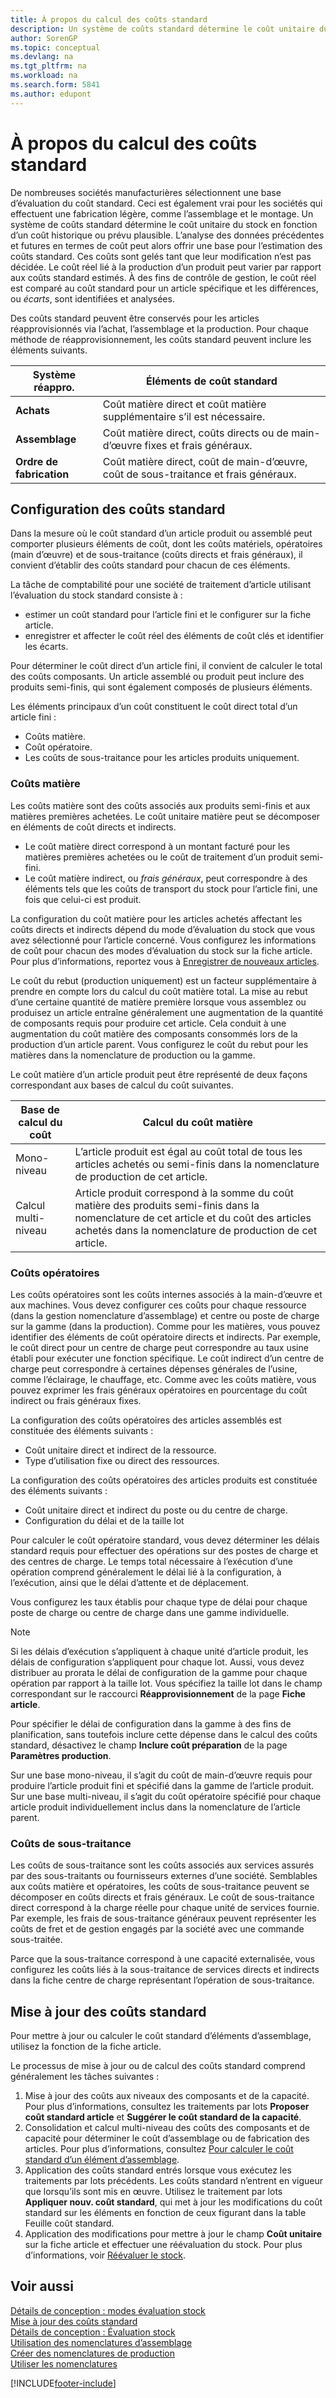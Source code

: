 ```yaml
---
title: À propos du calcul des coûts standard
description: Un système de coûts standard détermine le coût unitaire du stock en fonction d’un coût historique ou prévu plausible.
author: SorenGP
ms.topic: conceptual
ms.devlang: na
ms.tgt_pltfrm: na
ms.workload: na
ms.search.form: 5841
ms.author: edupont
---
```

# À propos du calcul des coûts standard

De nombreuses sociétés manufacturières sélectionnent une base d’évaluation du coût standard. Ceci est également vrai pour les sociétés qui effectuent une fabrication légère, comme l’assemblage et le montage. Un système de coûts standard détermine le coût unitaire du stock en fonction d’un coût historique ou prévu plausible. L’analyse des données précédentes et futures en termes de coût peut alors offrir une base pour l’estimation des coûts standard. Ces coûts sont gelés tant que leur modification n’est pas décidée. Le coût réel lié à la production d’un produit peut varier par rapport aux coûts standard estimés. À des fins de contrôle de gestion, le coût réel est comparé au coût standard pour un article spécifique et les différences, ou *écarts*, sont identifiées et analysées.  

Des coûts standard peuvent être conservés pour les articles réapprovisionnés via l’achat, l’assemblage et la production. Pour chaque méthode de réapprovisionnement, les coûts standard peuvent inclure les éléments suivants.  

|Système réappro.|Éléments de coût standard|  
|--------------------------|----------------------------|  
|**Achats**|Coût matière direct et coût matière supplémentaire s’il est nécessaire.|  
|**Assemblage**|Coût matière direct, coûts directs ou de main-d’œuvre fixes et frais généraux.|  
|**Ordre de fabrication**|Coût matière direct, coût de main-d’œuvre, coût de sous-traitance et frais généraux.|  

## Configuration des coûts standard

Dans la mesure où le coût standard d’un article produit ou assemblé peut comporter plusieurs éléments de coût, dont les coûts matériels, opératoires (main d’œuvre) et de sous-traitance (coûts directs et frais généraux), il convient d’établir des coûts standard pour chacun de ces éléments.  

La tâche de comptabilité pour une société de traitement d’article utilisant l’évaluation du stock standard consiste à :  

- estimer un coût standard pour l’article fini et le configurer sur la fiche article.  
- enregistrer et affecter le coût réel des éléments de coût clés et identifier les écarts.  

Pour déterminer le coût direct d’un article fini, il convient de calculer le total des coûts composants. Un article assemblé ou produit peut inclure des produits semi-finis, qui sont également composés de plusieurs éléments.  

Les éléments principaux d’un coût constituent le coût direct total d’un article fini :  

- Coûts matière.  
- Coût opératoire.  
- Les coûts de sous-traitance pour les articles produits uniquement.  

### Coûts matière

Les coûts matière sont des coûts associés aux produits semi-finis et aux matières premières achetées. Le coût unitaire matière peut se décomposer en éléments de coût directs et indirects.  

- Le coût matière direct correspond à un montant facturé pour les matières premières achetées ou le coût de traitement d’un produit semi-fini.  
- Le coût matière indirect, ou *frais généraux*, peut correspondre à des éléments tels que les coûts de transport du stock pour l’article fini, une fois que celui-ci est produit.  

La configuration du coût matière pour les articles achetés affectant les coûts directs et indirects dépend du mode d’évaluation du stock que vous avez sélectionné pour l’article concerné. Vous configurez les informations de coût pour chacun des modes d’évaluation du stock sur la fiche article. Pour plus d’informations, reportez vous à [Enregistrer de nouveaux articles](inventory-how-register-new-items.md).

Le coût du rebut (production uniquement) est un facteur supplémentaire à prendre en compte lors du calcul du coût matière total. La mise au rebut d’une certaine quantité de matière première lorsque vous assemblez ou produisez un article entraîne généralement une augmentation de la quantité de composants requis pour produire cet article. Cela conduit à une augmentation du coût matière des composants consommés lors de la production d’un article parent. Vous configurez le coût du rebut pour les matières dans la nomenclature de production ou la gamme.  

Le coût matière d’un article produit peut être représenté de deux façons correspondant aux bases de calcul du coût suivantes.  

|Base de calcul du coût|Calcul du coût matière|  
|----------------------------|-------------------------------|  
|Mono-niveau|L’article produit est égal au coût total de tous les articles achetés ou semi-finis dans la nomenclature de production de cet article.|  
|Calcul multi-niveau|Article produit correspond à la somme du coût matière des produits semi-finis dans la nomenclature de cet article et du coût des articles achetés dans la nomenclature de production de cet article.|  

### Coûts opératoires

Les coûts opératoires sont les coûts internes associés à la main-d’œuvre et aux machines. Vous devez configurer ces coûts pour chaque ressource (dans la gestion nomenclature d’assemblage) et centre ou poste de charge sur la gamme (dans la production). Comme pour les matières, vous pouvez identifier des éléments de coût opératoire directs et indirects. Par exemple, le coût direct pour un centre de charge peut correspondre au taux usine établi pour exécuter une fonction spécifique. Le coût indirect d’un centre de charge peut correspondre à certaines dépenses générales de l’usine, comme l’éclairage, le chauffage, etc. Comme avec les coûts matière, vous pouvez exprimer les frais généraux opératoires en pourcentage du coût indirect ou frais généraux fixes.  

La configuration des coûts opératoires des articles assemblés est constituée des éléments suivants :  

- Coût unitaire direct et indirect de la ressource.  
- Type d’utilisation fixe ou direct des ressources.  

La configuration des coûts opératoires des articles produits est constituée des éléments suivants :  

- Coût unitaire direct et indirect du poste ou du centre de charge.  
- Configuration du délai et de la taille lot  

Pour calculer le coût opératoire standard, vous devez déterminer les délais standard requis pour effectuer des opérations sur des postes de charge et des centres de charge. Le temps total nécessaire à l’exécution d’une opération comprend généralement le délai lié à la configuration, à l’exécution, ainsi que le délai d’attente et de déplacement.  

Vous configurez les taux établis pour chaque type de délai pour chaque poste de charge ou centre de charge dans une gamme individuelle.  

> [!NOTE]  
>  Si les délais d’exécution s’appliquent à chaque unité d’article produit, les délais de configuration s’appliquent pour chaque lot. Aussi, vous devez distribuer au prorata le délai de configuration de la gamme pour chaque opération par rapport à la taille lot. Vous spécifiez la taille lot dans le champ correspondant sur le raccourci **Réapprovisionnement** de la page **Fiche article**.  

Pour spécifier le délai de configuration dans la gamme à des fins de planification, sans toutefois inclure cette dépense dans le calcul des coûts standard, désactivez le champ **Inclure coût préparation** de la page **Paramètres production**.  

Sur une base mono-niveau, il s’agit du coût de main-d’œuvre requis pour produire l’article produit fini et spécifié dans la gamme de l’article produit. Sur une base multi-niveau, il s’agit du coût opératoire spécifié pour chaque article produit individuellement inclus dans la nomenclature de l’article parent.  

### Coûts de sous-traitance

Les coûts de sous-traitance sont les coûts associés aux services assurés par des sous-traitants ou fournisseurs externes d’une société. Semblables aux coûts matière et opératoires, les coûts de sous-traitance peuvent se décomposer en coûts directs et frais généraux. Le coût de sous-traitance direct correspond à la charge réelle pour chaque unité de services fournie. Par exemple, les frais de sous-traitance généraux peuvent représenter les coûts de fret et de gestion engagés par la société avec une commande sous-traitée.  

Parce que la sous-traitance correspond à une capacité externalisée, vous configurez les coûts liés à la sous-traitance de services directs et indirects dans la fiche centre de charge représentant l’opération de sous-traitance.  

## Mise à jour des coûts standard

Pour mettre à jour ou calculer le coût standard d’éléments d’assemblage, utilisez la fonction de la fiche article.  

Le processus de mise à jour ou de calcul des coûts standard comprend généralement les tâches suivantes :  

1.  Mise à jour des coûts aux niveaux des composants et de la capacité. Pour plus d’informations, consultez les traitements par lots **Proposer coût standard article** et **Suggérer le coût standard de la capacité**.  
2.  Consolidation et calcul multi-niveau des coûts des composants et de capacité pour déterminer le coût d’assemblage ou de fabrication des articles. Pour plus d’informations, consultez [Pour calculer le coût standard d’un élément d’assemblage](assembly-how-work-assembly-boms.md#to-calculate-the-standard-cost-of-an-assembly-item).  
3.  Application des coûts standard entrés lorsque vous exécutez les traitements par lots précédents. Les coûts standard n’entrent en vigueur que lorsqu’ils sont mis en œuvre. Utilisez le traitement par lots **Appliquer nouv. coût standard**, qui met à jour les modifications du coût standard sur les éléments en fonction de ceux figurant dans la table Feuille coût standard.  
4.  Application des modifications pour mettre à jour le champ **Coût unitaire** sur la fiche article et effectuer une réévaluation du stock. Pour plus d’informations, voir [Réévaluer le stock](inventory-how-revalue-inventory.md).

## Voir aussi

[Détails de conception : modes évaluation stock](design-details-costing-methods.md)  
[Mise à jour des coûts standard](finance-how-to-update-standard-costs.md)  
[Détails de conception : Évaluation stock](design-details-inventory-costing.md)  
[Utilisation des nomenclatures d’assemblage](assembly-how-work-assembly-boms.md)  
[Créer des nomenclatures de production](production-how-to-create-production-boms.md)  
[Utiliser les nomenclatures](inventory-how-work-BOMs.md)  

[!INCLUDE[footer-include](includes/footer-banner.md)]
